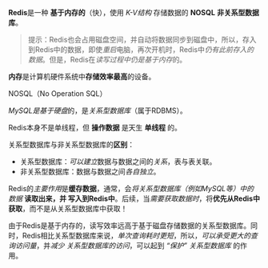 
**Redis**是一种 **基于内存的**（快），使用 *K-V结构* 存储数据的 **NOSQL** **非关系型数据库**。

>提示：Redis也会占用磁盘空间，并自动将数据同步到磁盘中，所以，存入到Redis中的数据，即使*重启*电脑，再次开机时，Redis中*仍有此前存入的数据*。但是，Redis在*读写过程中仍是基于内存*的。

**内存**是计算机硬件系统中**存储效率最高**的设备。

NOSQL（No Operation SQL）

*MySQL是基于硬盘*的，是*关系型数据库*（属于RDBMS）。

Redis本身不是单线程，但 **操作数据** 是天生 **单线程** 的。

关系型数据库与非关系型数据库的**区别**：
- 关系型数据库：*可以建立*数据与数据之间的*关系*，表与表关联。
- 非关系型数据库：数据与数据之间*各自独立*。

Redis的*主要作用*是**缓存数据**，通常，会*将关系型数据库（例如MySQL等）中的数据* **读取出来，并 写入到Redis中**。后续，当*需要获取数据时*，将**优先从Redis中获取**，而不是从关系型数据库中获取！

由于Redis是基于内存的，读写效率远高于基于磁盘存储数据的关系型数据库。同时，Redis相比关系型数据库来说，*单次查询耗时更短*，所以，*可以承受更大的查询访问量*，并*减少 关系型数据库的访问*，可以起到 *“保护” 关系型数据库* 的作用。

